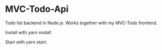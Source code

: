 # MVC-Todo-Api
Todo list backend in Node.js. Works together with my MVC-Todo frontend.

Install with _yarn install_.

Start with _yarn start_.
